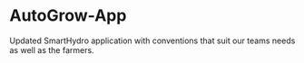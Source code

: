 # AutoGrow-App
Updated SmartHydro application with conventions that suit our teams needs as well as the farmers.
